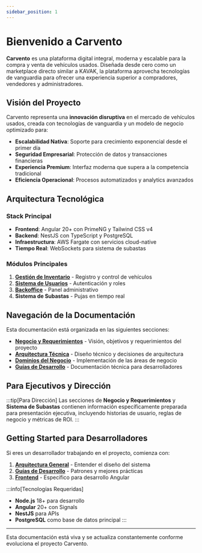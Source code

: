```yaml
---
sidebar_position: 1
---
```


# Bienvenido a Carvento

**Carvento** es una plataforma digital integral, moderna y escalable para la compra y venta de vehículos usados. Diseñada desde cero como un marketplace directo similar a KAVAK, la plataforma aprovecha tecnologías de vanguardia para ofrecer una experiencia superior a compradores, vendedores y administradores.

## Visión del Proyecto

Carvento representa una **innovación disruptiva** en el mercado de vehículos usados, creada con tecnologías de vanguardia y un modelo de negocio optimizado para:

- **Escalabilidad Nativa**: Soporte para crecimiento exponencial desde el primer día
- **Seguridad Empresarial**: Protección de datos y transacciones financieras
- **Experiencia Premium**: Interfaz moderna que supera a la competencia tradicional
- **Eficiencia Operacional**: Procesos automatizados y analytics avanzados

## Arquitectura Tecnológica

### Stack Principal

- **Frontend**: Angular 20+ con PrimeNG y Tailwind CSS v4
- **Backend**: NestJS con TypeScript y PostgreSQL
- **Infraestructura**: AWS Fargate con servicios cloud-native
- **Tiempo Real**: WebSockets para sistema de subastas

### Módulos Principales

1. **[Gestión de Inventario](./dominios/inventario-vehiculos)** - Registro y control de vehículos
2. **[Sistema de Usuarios](./dominios/usuarios-autenticacion)** - Autenticación y roles
3. **[Backoffice](./dominios/backoffice-administracion)** - Panel administrativo
4. **Sistema de Subastas** - Pujas en tiempo real

## Navegación de la Documentación

Esta documentación está organizada en las siguientes secciones:

- **[Negocio y Requerimientos](./negocio/resumen-ejecutivo)** - Visión, objetivos y requerimientos del proyecto
- **[Arquitectura Técnica](./arquitectura/arquitectura-general)** - Diseño técnico y decisiones de arquitectura
- **[Dominios del Negocio](./dominios/inventario-vehiculos)** - Implementación de las áreas de negocio
- **[Guías de Desarrollo](./desarrollo/frontend/vision-general)** - Documentación técnica para desarrolladores

## Para Ejecutivos y Dirección

:::tip[Para Dirección]
Las secciones de **Negocio y Requerimientos** y **Sistema de Subastas** contienen información específicamente preparada para presentación ejecutiva, incluyendo historias de usuario, reglas de negocio y métricas de ROI.
:::

## Getting Started para Desarrolladores

Si eres un desarrollador trabajando en el proyecto, comienza con:

1. **[Arquitectura General](./arquitectura/arquitectura-general)** - Entender el diseño del sistema
2. **[Guías de Desarrollo](./desarrollo/frontend/vision-general)** - Patrones y mejores prácticas
3. **[Frontend](./desarrollo/frontend/vision-general)** - Específico para desarrollo Angular

:::info[Tecnologías Requeridas]
- **Node.js** 18+ para desarrollo
- **Angular** 20+ con Signals
- **NestJS** para APIs
- **PostgreSQL** como base de datos principal
:::

---

Esta documentación está viva y se actualiza constantemente conforme evoluciona el proyecto Carvento.

